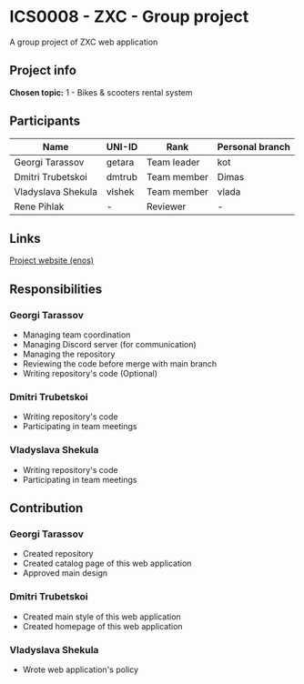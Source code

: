 # ICS0008 - ZXC - Group project

A group project of ZXC web application

## Project info

**Chosen topic:** 1 - Bikes & scooters rental system

## Participants

| Name               | UNI-ID | Rank        | Personal branch |
| ------------------ | ------ | ----------- | --------------- |
| Georgi Tarassov    | getara | Team leader | kot             |
| Dmitri Trubetskoi  | dmtrub | Team member | Dimas           |
| Vladyslava Shekula | vlshek | Team member | vlada           |
| Rene Pihlak        | -      | Reviewer    | -               |

## Links

[Project website (enos)](https://enos.itcollege.ee/~getara/ics0008-zxc/html/)

## Responsibilities

### Georgi Tarassov

- Managing team coordination
- Managing Discord server (for communication)
- Managing the repository
- Reviewing the code before merge with main branch
- Writing repository's code (Optional)

### Dmitri Trubetskoi

- Writing repository's code
- Participating in team meetings

### Vladyslava Shekula

- Writing repository's code
- Participating in team meetings

## Contribution

### Georgi Tarassov

- Created repository
- Created catalog page of this web application
- Approved main design

### Dmitri Trubetskoi

- Created main style of this web application
- Created homepage of this web application

### Vladyslava Shekula

- Wrote web application's policy
